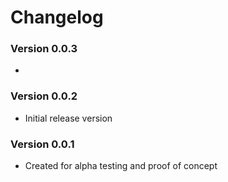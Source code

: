 # Changelog
### Version 0.0.3
* 
### Version 0.0.2
* Initial release version
### Version 0.0.1
* Created for alpha testing and proof of concept
